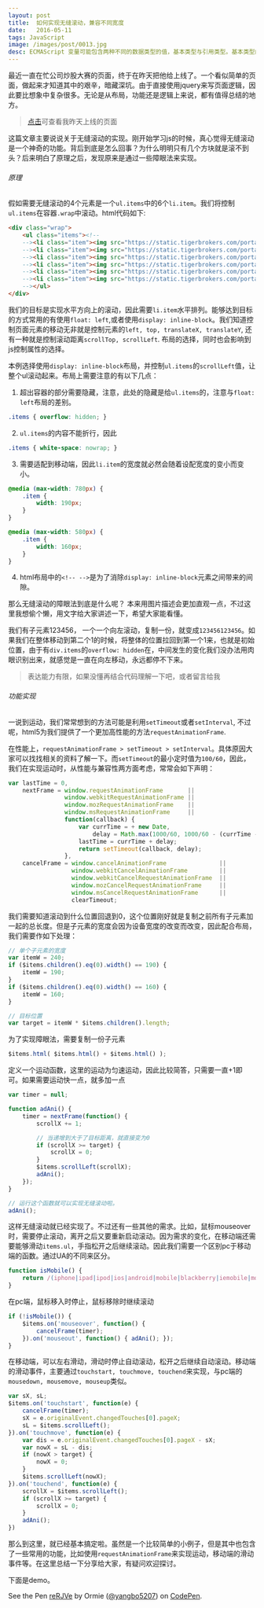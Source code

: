 ```yaml
---
layout: post
title:  如何实现无缝滚动，兼容不同宽度
date:   2016-05-11
tags: JavaScript
image: /images/post/0013.jpg
desc: ECMAScript 变量可能包含两种不同的数据类型的值，基本类型与引用类型。基本类型的值指的是简单的数据段，而引用类型的值指那些可能由多个值构成的对象。
---
```



最近一直在忙公司炒股大赛的页面，终于在昨天把他给上线了。一个看似简单的页面，做起来才知道其中的艰辛，暗藏深坑。由于直接使用jquery来写页面逻辑，因此要比想象中复杂很多。无论是从布局，功能还是逻辑上来说，都有值得总结的地方。

> [点击](https://www.tigerbrokers.com/stockGame)可查看我昨天上线的页面

这篇文章主要说说关于无缝滚动的实现。刚开始学习js的时候，真心觉得无缝滚动是一个神奇的功能。背后到底是怎么回事？为什么明明只有几个方块就是滚不到头？后来明白了原理之后，发现原来是通过一些障眼法来实现。

###### 原理

假如需要无缝滚动的4个元素是一个`ul.items`中的6个`li.item`。我们将控制`ul.items`在容器`.wrap`中滚动。html代码如下:

```html
<div class="wrap">
    <ul class="items"><!--
    --><li class="item"><img src="https://static.tigerbrokers.com/portal/images/cooperation/stockGame/v2-partner0.8a07a886.jpg" alt=""></li><!--
    --><li class="item"><img src="https://static.tigerbrokers.com/portal/images/cooperation/stockGame/v2-partner1.56bcecb3.png" alt=""></li><!--
    --><li class="item"><img src="https://static.tigerbrokers.com/portal/images/cooperation/stockGame/v2-partner2.9a7e8842.jpg" alt=""></li><!--
    --><li class="item"><img src="https://static.tigerbrokers.com/portal/images/cooperation/stockGame/v2-partner3.47acdfbd.png" alt=""></li><!--
    --><li class="item"><img src="https://static.tigerbrokers.com/portal/images/cooperation/stockGame/v2-partner5.e9205d49.jpg" alt=""></li><!--
    --><li class="item"><img src="https://static.tigerbrokers.com/portal/images/cooperation/stockGame/v2-partner6.83b14a71.png" alt=""></li><!--
    --></ul>
</div>
```

我们的目标是实现水平方向上的滚动，因此需要`li.item`水平排列。能够达到目标的方式常用的有使用`float: left`,或者使用`display: inline-block`。我们知道控制页面元素的移动无非就是控制元素的`left, top, translateX, translateY`, 还有一种就是控制滚动距离`scrollTop, scrollLeft`. 布局的选择，同时也会影响到js控制属性的选择。

本例选择使用`display: inline-block`布局，并控制`ul.items`的`scrollLeft`值，让整个ul滚动起来。布局上需要注意的有以下几点：

1. 超出容器的部分需要隐藏，注意，此处的隐藏是给`ul.items`的，注意与`float: left`布局的差别。

```css
.items { overflow: hidden; }
```

2. `ul.items`的内容不能折行，因此

```css
.items { white-space: nowrap; }
```

3. 需要适配到移动端，因此`li.item`的宽度就必然会随着设配宽度的变小而变小。

```css
@media (max-width: 780px) {
    .item {
        width: 190px;
    }
}

@media (max-width: 580px) {
    .item {
        width: 160px;
    }
}
```

4. html布局中的`<!-- -->`是为了消除`display: inline-block`元素之间带来的间隙。


那么无缝滚动的障眼法到底是什么呢？
本来用图片描述会更加直观一点，不过这里我想偷个懒，用文字给大家讲述一下，希望大家能看懂。

我们有子元素123456， 一个一个向左滚动，复制一份，就变成`123456123456`。如果我们在整体移动到第二个1的时候，将整体的位置拉回到第一个1来，也就是初始位置，由于有`div.items`的`overflow: hidden`在，中间发生的变化我们没办法用肉眼识别出来，就感觉是一直在向左移动，永远都停不下来。
> 表达能力有限，如果没懂再结合代码理解一下吧，或者留言给我

###### 功能实现

一说到运动，我们常常想到的方法可能是利用`setTimeout`或者`setInterval`, 不过呢，html5为我们提供了一个更加高性能的方法`requestAnimationFrame`.

在性能上，`requestAnimationFrame > setTimeout > setInterval`。具体原因大家可以找找相关的资料了解一下。而`setTimeout`的最小定时值为`100/60`，因此，我们在实现运动时，从性能与兼容性两方面考虑，常常会如下声明：  

```js
var lastTime = 0,
    nextFrame = window.requestAnimationFrame       ||
    			window.webkitRequestAnimationFrame ||
    			window.mozRequestAnimationFrame    ||
    			window.msRequestAnimationFrame     ||
    			function(callback) {
    				var currTime = + new Date,
    					delay = Math.max(1000/60, 1000/60 - (currTime - lastTime));
    				lastTime = currTime + delay;
    				return setTimeout(callback, delay);
    			},
    cancelFrame = window.cancelAnimationFrame               ||
    			  window.webkitCancelAnimationFrame         ||
    			  window.webkitCancelRequestAnimationFrame  ||
    			  window.mozCancelRequestAnimationFrame     ||
    			  window.msCancelRequestAnimationFrame      ||
    			  clearTimeout;
```

我们需要知道滚动到什么位置回退到0，这个位置刚好就是复制之前所有子元素加一起的总长度。但是子元素的宽度会因为设备宽度的改变而改变，因此配合布局，我们需要作如下处理：

```js
// 单个子元素的宽度
var itemW = 240;
if ($items.children().eq(0).width() == 190) {
	itemW = 190;
}
if ($items.children().eq(0).width() == 160) {
	itemW = 160;
}

// 目标位置
var target = itemW * $items.children().length;
```

为了实现障眼法，需要复制一份子元素  

```js
$items.html( $items.html() + $items.html() );
```

定义一个运动函数，这里的运动为匀速运动，因此比较简答，只需要一直+1即可。如果需要运动快一点，就多加一点

```js
var timer = null;

function adAni() {
	timer = nextFrame(function() {
		scrollX += 1;

        // 当递增到大于了目标距离，就直接变为0
		if (scrollX >= target) {
			scrollX = 0;
		}
		$items.scrollLeft(scrollX);
		adAni();
	});
}

// 运行这个函数就可以实现无缝滚动啦。
adAni();
```

这样无缝滚动就已经实现了。不过还有一些其他的需求。比如，鼠标mouseover时，需要停止滚动，离开之后又要重新启动滚动。因为需求的变化，在移动端还需要能够滑动`items.ul`，手指松开之后继续滚动。因此我们需要一个区别pc于移动端的函数。通过UA的不同来区分。

```js
function isMobile() {
	return /(iphone|ipad|ipod|ios|android|mobile|blackberry|iemobile|mqqbrowser|juc|fennec|wosbrowser|browserng|Webos|symbian|windows phone)/i.test(navigator.userAgent);
}
```

在pc端，鼠标移入时停止，鼠标移除时继续滚动

```js
if (!isMobile()) {
    $items.on('mouseover', function() {
        cancelFrame(timer);
    }).on('mouseout', function() { adAni(); });
}
```

在移动端，可以左右滑动，滑动时停止自动滚动，松开之后继续自动滚动。移动端的滑动事件，主要通过`touchstart, touchmove, touchend`来实现，与pc端的`mousedown, mousemove, mouseup`类似。

```js
var sX, sL;
$items.on('touchstart', function(e) {
    cancelFrame(timer);
    sX = e.originalEvent.changedTouches[0].pageX;
    sL = $items.scrollLeft();
}).on('touchmove', function(e) {
    var dis = e.originalEvent.changedTouches[0].pageX - sX;
    var nowX = sL - dis;
    if (nowX > target) {
        nowX = 0;
    }
    $items.scrollLeft(nowX);
}).on('touchend', function(e) {
    scrollX = $items.scrollLeft();
    if (scrollX >= target) {
        scrollX = 0;
    }
    adAni();
})
```

那么到这里，就已经基本搞定啦。虽然是一个比较简单的小例子，但是其中也包含了一些常用的功能，比如使用`requestAnimationFrame`来实现运动，移动端的滑动事件等。在这里总结一下分享给大家，有疑问欢迎探讨。

下面是demo。

<p data-height="265" data-theme-id="0" data-slug-hash="reRJVe" data-default-tab="result" data-user="yangbo5207" data-embed-version="2" class="codepen">See the Pen <a href="http://codepen.io/yangbo5207/pen/reRJVe/">reRJVe</a> by Ormie (<a href="http://codepen.io/yangbo5207">@yangbo5207</a>) on <a href="http://codepen.io">CodePen</a>.</p>
<script async src="//assets.codepen.io/assets/embed/ei.js"></script>
